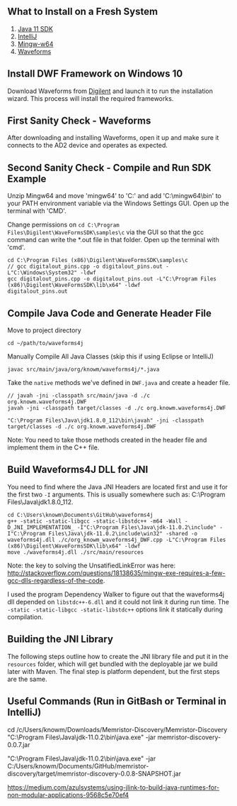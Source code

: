 ## What to Install on a Fresh System

1. [Java 11 SDK](https://stackoverflow.com/a/52531093/1625820)
1. [IntelliJ](https://www.jetbrains.com/idea/download/index.html#section=windows)
1. [Mingw-w64](https://stackoverflow.com/a/60212467)
1. [Waveforms](https://reference.digilentinc.com/reference/software/waveforms/waveforms-3/start)

## Install DWF Framework on Windows 10

Download Waveforms from [Digilent](https://reference.digilentinc.com/reference/software/waveforms/waveforms-3/start?redirect=1#newest) and launch it to run the installation wizard. This process will install the required frameworks.

## First Sanity Check - Waveforms

After downloading and installing Waveforms, open it up and make sure it connects to the AD2 device and operates as expected.

## Second Sanity Check - Compile and Run SDK Example

Unzip Mingw64 and move 'mingw64' to 'C:\' and add 'C:\mingw64\bin' to your PATH environment variable via the Windows Settings GUI. Open up the terminal with 'CMD'.

Change permissions on `cd C:\Program Files\Digilent\WaveFormsSDK\samples\c` via the GUI so that the gcc command can write the *.out file in that folder.
Open up the terminal with 'cmd'.

    cd C:\Program Files (x86)\Digilent\WaveFormsSDK\samples\c
    // gcc digitalout_pins.cpp -o digitalout_pins.out -L"C:\Windows\System32" -ldwf
    gcc digitalout_pins.cpp -o digitalout_pins.out -L"C:\Program Files (x86)\Digilent\WaveFormsSDK\lib\x64" -ldwf
    digitalout_pins.out

## Compile Java Code and Generate Header File

Move to project directory
    
    cd ~/path/to/waveforms4j

Manually Compile All Java Classes (skip this if using Eclipse or IntelliJ)

    javac src/main/java/org/knowm/waveforms4j/*.java

Take the `native` methods we've defined in `DWF.java` and create a header file.

```
// javah -jni -classpath src/main/java -d ./c org.knowm.waveforms4j.DWF
javah -jni -classpath target/classes -d ./c org.knowm.waveforms4j.DWF
```

```
"C:\Program Files\Java\jdk1.8.0_112\bin\javah" -jni -classpath target/classes -d ./c org.knowm.waveforms4j.DWF
```

Note: You need to take those methods created in the header file and implement them in the C++ file.

## Build Waveforms4J DLL for JNI

You need to find where the Java JNI Headers are located first and use it for the first two `-I` arguments. This is usually somewhere such as: C:\Program Files\Java\jdk1.8.0_112.

```
cd C:\Users\knowm\Documents\GitHub\waveforms4j
g++ -static -static-libgcc -static-libstdc++ -m64 -Wall -D_JNI_IMPLEMENTATION_ -I"C:\Program Files\Java\jdk-11.0.2\include" -I"C:\Program Files\Java\jdk-11.0.2\include\win32" -shared -o waveforms4j.dll ./c/org_knowm_waveforms4j_DWF.cpp -L"C:\Program Files (x86)\Digilent\WaveFormsSDK\lib\x64" -ldwf
move ./waveforms4j.dll ./src/main/resources
```
Note: the key to solving the UnsatifiedLinkError was here: <http://stackoverflow.com/questions/18138635/mingw-exe-requires-a-few-gcc-dlls-regardless-of-the-code>.

I used the program Dependency Walker to figure out that the waveforms4j dll depended on `libstdc++-6.dll` and it could not link it during run time. The `-static -static-libgcc -static-libstdc++` options link it statically during compilation.

## Building the JNI Library

The following steps outline how to create the JNI library file and put it in the `resources` folder, which will get bundled with the deployable jar we build later with Maven. The final step is platform dependent, but the first steps are the same.


## Useful Commands (Run in GitBash or Terminal in IntelliJ)

cd /c/Users/knowm/Downloads/Memristor-Discovery/Memristor-Discovery
"C:\Program Files\Java\jdk-11.0.2\bin\java.exe" -jar memristor-discovery-0.0.7.jar

"C:\Program Files\Java\jdk-11.0.2\bin\java.exe" -jar C:/Users/knowm/Documents/GitHub/memristor-discovery/target/memristor-discovery-0.0.8-SNAPSHOT.jar

https://medium.com/azulsystems/using-jlink-to-build-java-runtimes-for-non-modular-applications-9568c5e70ef4
